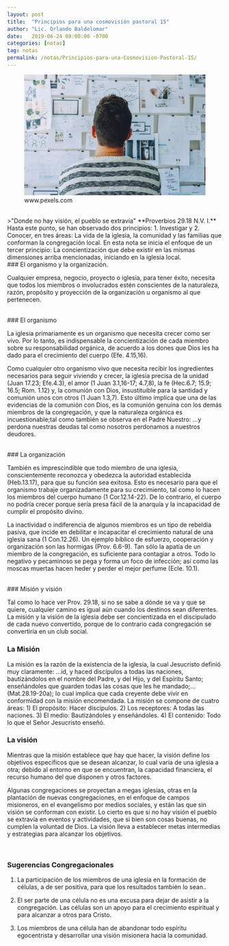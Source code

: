 ```yaml
---
layout: post
title:  "Principios para una cosmovisión pastoral 15"
author: "Lic. Orlando Baldelomar"
date:   2019-06-24 08:00:00 -0700
categories: [notas]
tag: notas
permalink: /notas/Principios-para-una-Cosmovision-Pastoral-15/
---
```

<figure>
<img src="/assets/img/cosmovision.jpeg" class="img-fluid" alt="Responsive image">
<figcaption>www.pexels.com</figcaption>
</figure>
<br>
>"Donde no hay visión, el pueblo se extravía"
**Proverbios 29.18 N.V. I.**

<br>
Hasta este punto, se han observado dos principios: 1. Investigar y 2. Conocer, en tres áreas: La vida de la iglesia, la comunidad y las familias que conforman la congregación local.  En esta nota se inicia el enfoque de un tercer principio: La concientización que debe existir en las mismas dimensiones arriba mencionadas, iniciando en la iglesia local.

<br>
### El organismo y la organización.

Cualquier empresa, negocio, proyecto o iglesia, para tener éxito, necesita que todos los miembros o involucrados estén conscientes de la naturaleza, razón, propósito y proyección de la organización u organismo al que pertenecen.

<br>
### El organismo

La iglesia primariamente es un organismo que necesita crecer como ser vivo. Por lo tanto, es indispensable la concientización de cada miembro sobre su responsabilidad orgánica, de acuerdo a los dones que Dios les ha dado para el crecimiento del cuerpo (Efe. 4.15,16).

Como cualquier otro organismo vivo que necesita recibir los ingredientes necesarios para seguir viviendo y crecer, la iglesia precisa de la unidad (Juan 17.23; Efe.4.3), el amor (1 Juan 3.1,16-17; 4.7,8), la fe (Hec.6.7; 15.9; 16.5; Rom. 1.12) y, la comunión con Dios, insustituible para la santidad y comunión unos con otros (1 Juan 1.3,7). Esto último implica que una de las evidencias de la comunión con Dios, es la comunión genuina con los demás miembros de la congregación, y que la naturaleza orgánica es incuestionable;tal como también se observa en el Padre Nuestro: …y perdona nuestras deudas tal como nosotros perdonamos a nuestros deudores.

<br>
### La organización

También es imprescindible que todo miembro de  una iglesia, conscientemente reconozca y obedezca la autoridad establecida (Heb.13.17), para que su función sea exitosa. Esto es necesario para que el organismo trabaje organizadamente para su crecimiento, tal como lo hacen los miembros del cuerpo humano (1 Cor.12.14-22). De lo contrario, el cuerpo no podría crecer porque sería presa fácil de la anarquía y la incapacidad de cumplir el propósito divino.

La inactividad o indiferencia de algunos miembros es un tipo de rebeldía pasiva, que incide en debilitar e incapacitar el crecimiento natural de una iglesia sana (1 Con.12.26). Un ejemplo bíblico de esfuerzo, cooperación y organización son las hormigas (Prov. 6.6-9). Tan sólo la apatía de un miembro de la congregación, es suficiente para contagiar a otros. Todo lo negativo y pecaminoso se pega y forma un foco de infección; así como las moscas muertas hacen heder y perder el mejor perfume (Ecle. 10.1).

<br>
### Misión y visión

Tal como lo hace ver Prov. 29.18, si no se sabe a dónde se va y que se quiere, cualquier camino es igual aún cuando los destinos sean diferentes. La misión y la visión de la iglesia debe ser concientizada en el discipulado de cada nuevo convertido, porque de lo contrario cada congregación se convertiría en un club social.
<br>

### La Misión

La misión es la razón de la existencia de la iglesia, la cual Jesucristo definió muy claramente: …id, y haced discípulos a todas las naciones, bautizándolos en el nombre del Padre, y del Hijo, y del Espíritu Santo; enseñándoles que guarden todas las cosas que les he mandado;… (Mat.28.19-20a); lo cual implica que cada creyente debe vivir en conformidad con la misión encomendada.
La misión se compone de cuatro áreas: 1) El propósito: Hacer discípulos. 2) Los receptores: A todas las naciones. 3) El medio: Bautizándoles y enseñándoles. 4)  El contenido: Todo lo que el Señor Jesucristo enseñó.
<br>


### La visión

Mientras que la misión establece que hay que hacer, la visión define los objetivos específicos que se desean alcanzar, lo cual varía de una iglesia a otra; debido al entorno en que se encuentran, la capacidad financiera, el recurso humano del que disponen y otros factores.

Algunas congregaciones se proyectan a megas iglesias, otras en la plantación de nuevas congregaciones, en el enfoque de campos misioneros, en el evangelismo por medios sociales, y están las que sin visión se conforman con existir. Lo cierto es que si no hay visión el pueblo se extravía en eventos y actividades, que si bien son cosas buenas, no cumplen la voluntad de Dios. La visión lleva a establecer metas intermedias y estrategias para alcanzar los objetivos.

<br>
<h3 class="text-center">Sugerencias Congregacionales</h3>

1. La participación de los miembros de una iglesia en la formación de células, a de ser positiva, para que los resultados también lo sean..


2. El ser parte de una célula no es una excusa para dejar de asistir a la congregación. Las células son un apoyo para el crecimiento espiritual y para alcanzar a otros para Cristo.


3. Los miembros de una célula han de abandonar todo espíritu egocentrista y desarrollar una visión misionera hacia la comunidad.


<br>

